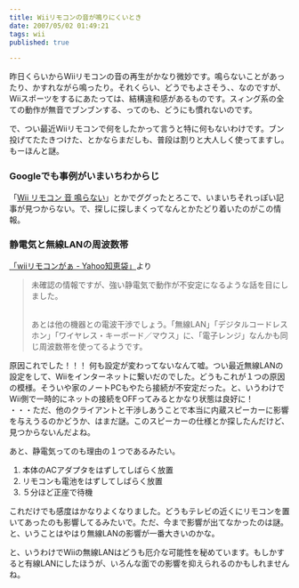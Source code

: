 ```yaml
---
title: Wiiリモコンの音が鳴りにくいとき
date: 2007/05/02 01:49:21
tags: wii
published: true

---
```


<p>
昨日くらいからWiiリモコンの音の再生がかなり微妙です。鳴らないことがあったり、かすれながら鳴ったり。それくらい、どうでもよさそう、、なのですが、Wiiスポーツをするにあたっては、結構違和感があるものです。スィング系の全ての動作が無音でブンブンする、ってのも、どうにも慣れないのです。</p>

<p>
で、つい最近Wiiリモコンで何をしたかって言うと特に何もないわけです。ブン投げてたたきつけた、とかならまだしも、普段は割りと大人しく使ってますし。もーほんと謎。
</p>


<h3>Googleでも事例がいまいちわからじ</h3>
<p>「<a href="http://www.google.co.jp/search?q=Wii+%E3%83%AA%E3%83%A2%E3%82%B3%E3%83%B3+%E9%9F%B3+%E9%B3%B4%E3%82%89%E3%81%AA%E3%81%84&lr=lang_ja&ie=utf-8&oe=utf-8&aq=t&rls=org.mozilla:ja:official&client=firefox">Wii リモコン 音 鳴らない</a>」とかでググったとろこで、いまいちそれっぽい記事が見つからない。で、探しに探しまくってなんとかたどり着いたのがこの情報。</p>

<h3>静電気と無線LANの周波数帯</h3>

<p><a href="http://detail.chiebukuro.yahoo.co.jp/qa/question_detail/q1311058443">「wiiリモコンがぁ - Yahoo知恵袋」</a>より</p>

<blockquote>
未確認の情報ですが、強い静電気で動作が不安定になるような話を目にしました。<br /><br />

あとは他の機器との電波干渉でしょう。「無線LAN」「デジタルコードレスホン」「ワイヤレス・キーボード／マウス」に、「電子レンジ」なんかも同じ周波数帯を使ってるようです。
</blockquote>

<p>
原因これでした！！！
何も設定が変わってないなんて嘘。つい最近無線LANの設定をして、Wiiをインターネットに繋いだのでした。どうもこれが１つの原因の模様。そういや家のノートPCもやたら接続が不安定だった。と、いうわけでWii側で一時的にネットの接続をOFFってみるとかなり状態は良好に！<br />
・・・ただ、他のクライアントと干渉しあうことで本当に内蔵スピーカーに影響を与えうるのかどうか、はまだ謎。このスピーカーの仕様とか探したんだけど、見つからないんだよね。</p>

<p>あと、静電気ってのも理由の１つであるみたい。</p>

<ol>
<li>本体のACアダプタをはずしてしばらく放置</li>
<li>リモコンも電池をはずしてしばらく放置</li>
<li>５分ほど正座で待機</li>
</ol>

<p>
これだけでも感度はかなりよくなりました。どうもテレビの近くにリモコンを置いてあったのも影響してるみたいで。ただ、今まで影響が出てなかったのは謎。と、いうことはやはり無線LANの影響が一番大きいのかな。
</p>

<p>と、いうわけでWiiの無線LANはどうも厄介な可能性を秘めています。もしかすると有線LANにしたほうが、いろんな面での影響を抑えられるのかもしれませんね。</p>
